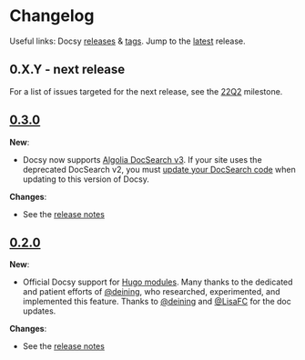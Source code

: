 # Changelog

Useful links: Docsy [releases][] & [tags][]. Jump to the [latest][] release.

## 0.X.Y - next release

For a list of issues targeted for the next release, see the [22Q2][] milestone.

## [0.3.0][]

**New**:

- Docsy now supports [Algolia DocSearch v3](https://docsearch.algolia.com/docs/DocSearch-v3).
  If your site uses the deprecated DocSearch v2, you must [update your DocSearch code](https://docsearch.algolia.com/docs/migrating-from-v2)
  when updating to this version of Docsy.

**Changes**:

- See the [release notes][0.3.0]

## [0.2.0][]

**New**:

- Official Docsy support for [Hugo modules][]. Many thanks to the dedicated and
  patient efforts of [@deining][], who researched, experimented, and implemented
  this feature. Thanks to [@deining][] and [@LisaFC][] for the doc updates.

**Changes**:

- See the [release notes][0.2.0]


[@deining]: https://github.com/deining
[@LisaFC]: https://github.com/LisaFC
[0.2.0]: https://github.com/google/docsy/releases/v0.2.0
[0.3.0]: https://github.com/google/docsy/releases/v0.3.0
[22Q2]: https://github.com/google/docsy/milestone/3
[Hugo modules]: https://gohugo.io/hugo-modules/
[latest]: https://github.com/google/docsy/releases/latest
[releases]: https://github.com/google/docsy/releases
[tags]: https://github.com/google/docsy/tags
